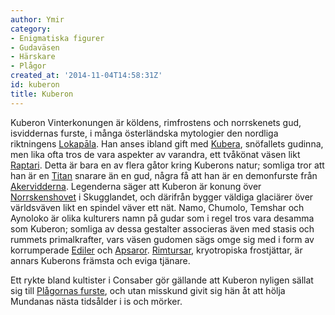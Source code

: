 ```yaml
---
author: Ymir
category:
- Enigmatiska figurer
- Gudaväsen
- Härskare
- Plågor
created_at: '2014-11-04T14:58:31Z'
id: kuberon
title: Kuberon
---
```

Kuberon Vinterkonungen är köldens, rimfrostens och norrskenets gud, isviddernas furste, i många österländska mytologier den nordliga riktningens [Lokapāla]. Han anses ibland gift med [Kubera], snöfallets gudinna, men lika ofta tros de vara aspekter av varandra, ett tvåkönat väsen likt [Raptari]. Detta är bara en av flera gåtor kring Kuberons natur; somliga tror att han är en [Titan] snarare än en gud, några få att han är en demonfurste från [Akervidderna]. Legenderna säger att Kuberon är konung över [Norrskenshovet] i Skugglandet, och därifrån bygger väldiga glaciärer över världsväven likt en spindel väver ett nät. Namo, Chumolo, Temshar och Aynoloko är olika kulturers namn på gudar som i regel tros vara desamma som Kuberon; somliga av dessa gestalter associeras även med stasis och rummets primalkrafter, vars väsen gudomen sägs omge sig med i form av korrumperade [Ediler] och [Apsaror]. [Rimtursar], kryotropiska frostjättar, är annars Kuberons främsta och eviga tjänare.

Ett rykte bland kultister i Consaber gör gällande att Kuberon nyligen sällat sig till [Plågornas furste], och utan misskund givit sig hän åt att hölja Mundanas nästa tidsålder i is och mörker.

  [Lokapāla]: Lokapāla
  [Kubera]: Kubera
  [Raptari]: Raptari
  [Titan]: Titan
  [Akervidderna]: Akervidderna
  [Norrskenshovet]: Norrskenshovet
  [Ediler]: Ediler
  [Apsaror]: Apsaror
  [Rimtursar]: Rimtursar
  [Plågornas furste]: Plågornas_furste
